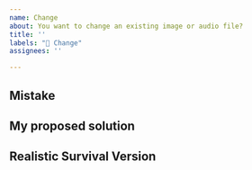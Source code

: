 ```yaml
---
name: Change
about: You want to change an existing image or audio file?
title: ''
labels: "🧪 Change"
assignees: ''

---
```


## Mistake
<!-- Explain what you think is wrong-->

## My proposed solution
<!-- Explain what image or audio file should be used instead (Please upload the file or provide a link) -->

## Realistic Survival Version
<!-- What Version of Realistic Survival are you using? -->
